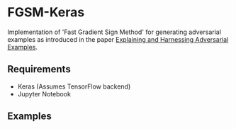 # FGSM-Keras

Implementation of 'Fast Gradient Sign Method' for generating adversarial examples as introduced in the paper [Explaining and Harnessing Adversarial Examples](https://arxiv.org/pdf/1412.6572.pdf).

## Requirements
- Keras (Assumes TensorFlow backend)
- Jupyter Notebook

## Examples

